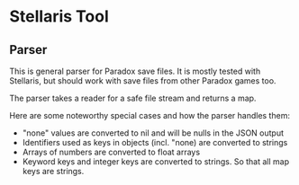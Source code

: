 # Stellaris Tool

## Parser

This is general parser for Paradox save files. It is mostly tested with Stellaris, but should work with save files from other Paradox games too.

The parser takes a reader for a safe file stream and returns a map.

Here are some noteworthy special cases and how the parser handles them:

- "none" values are converted to nil and will be nulls in the JSON output
- Identifiers used as keys in objects (incl. "none) are converted to strings
- Arrays of numbers are converted to float arrays
- Keyword keys and integer keys are converted to strings. So that all map keys are strings.
